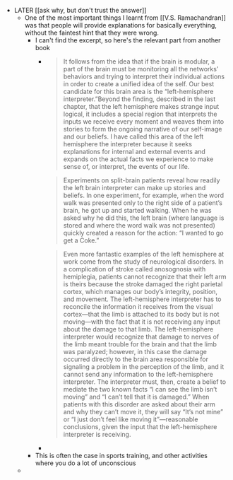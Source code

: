 - LATER [[ask why, but don't trust the answer]]
	- One of the most important things I learnt from [[V.S. Ramachandran]] was that people will provide explanations for basically everything, without the faintest hint that they were wrong.
		- I can't find the excerpt, so here's the relevant part from another book
			- >  It follows from the idea that if the brain is modular, a part of the brain must be monitoring all the networks’ behaviors and trying to interpret their individual actions in order to create a unified idea of the self. Our best candidate for this brain area is the “left-hemisphere interpreter.”Beyond the finding, described in the last chapter, that the left hemisphere makes strange input logical, it includes a special region that interprets the inputs we receive every moment and weaves them into stories to form the ongoing narrative of our self-image and our beliefs. I have called this area of the left hemisphere the interpreter because it seeks explanations for internal and external events and expands on the actual facts we experience to make sense of, or interpret, the events of our life.
			  
			  > Experiments on split-brain patients reveal how readily the left brain interpreter can make up stories and beliefs. In one experiment, for example, when the word walk was presented only to the right side of a patient’s brain, he got up and started walking. When he was asked why he did this, the left brain (where language is stored and where the word walk was not presented) quickly created a reason for the action: “I wanted to go get a Coke.”
			  
			  > Even more fantastic examples of the left hemisphere at work come from the study of neurological disorders. In a complication of stroke called anosognosia with hemiplegia, patients cannot recognize that their left arm is theirs because the stroke damaged the right parietal cortex, which manages our body’s integrity, position, and movement. The left-hemisphere interpreter has to reconcile the information it receives from the visual cortex—that the limb is attached to its body but is not moving—with the fact that it is not receiving any input about the damage to that limb. The left-hemisphere interpreter would recognize that damage to nerves of the limb meant trouble for the brain and that the limb was paralyzed; however, in this case the damage occurred directly to the brain area responsible for signaling a problem in the perception of the limb, and it cannot send any information to the left-hemisphere interpreter. The interpreter must, then, create a belief to mediate the two known facts “I can see the limb isn’t moving” and “I can’t tell that it is damaged.” When patients with this disorder are asked about their arm and why they can’t move it, they will say “It’s not mine” or “I just don’t feel like moving it”—reasonable conclusions, given the input that the left-hemisphere interpreter is receiving.
			-
		- This is often the case in sports training, and other activities where you do a lot of unconscious
	-